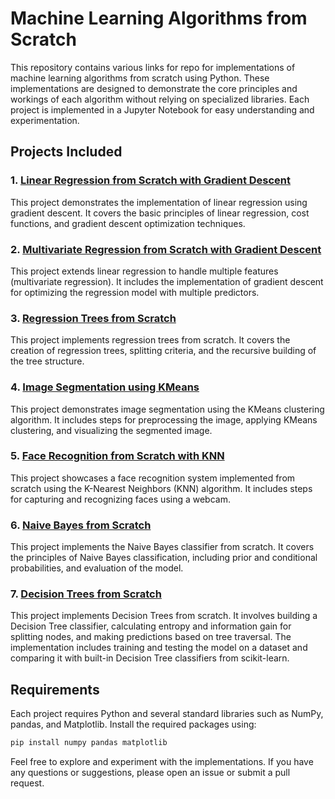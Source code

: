 

# Machine Learning Algorithms from Scratch

This repository contains various links for repo for implementations of machine learning algorithms from scratch using Python. These implementations are designed to demonstrate the core principles and workings of each algorithm without relying on specialized libraries. Each project is implemented in a Jupyter Notebook for easy understanding and experimentation.

## Projects Included

### 1. [Linear Regression from Scratch with Gradient Descent](https://github.com/xgagandeep/Linear-Regression-from-scratch-with-gradient-descent)
This project demonstrates the implementation of linear regression using gradient descent. It covers the basic principles of linear regression, cost functions, and gradient descent optimization techniques.

### 2. [Multivariate Regression from Scratch with Gradient Descent](https://github.com/xgagandeep/Multivariate-Regression-from-scratch-with-Gradient-descent)
This project extends linear regression to handle multiple features (multivariate regression). It includes the implementation of gradient descent for optimizing the regression model with multiple predictors.

### 3. [Regression Trees from Scratch](https://github.com/xgagandeep/Regression-Trees-from-Scratch)
This project implements regression trees from scratch. It covers the creation of regression trees, splitting criteria, and the recursive building of the tree structure.

### 4. [Image Segmentation using KMeans](https://github.com/xgagandeep/Image-Segmentation-using-kmeans)
This project demonstrates image segmentation using the KMeans clustering algorithm. It includes steps for preprocessing the image, applying KMeans clustering, and visualizing the segmented image.

### 5. [Face Recognition from Scratch with KNN](https://github.com/xgagandeep/Face-Recognition-from-Scratch-with-knn)
This project showcases a face recognition system implemented from scratch using the K-Nearest Neighbors (KNN) algorithm. It includes steps for capturing and recognizing faces using a webcam.

### 6. [Naive Bayes from Scratch](https://github.com/xgagandeep/Naive-Bayes-from-Scratch)
This project implements the Naive Bayes classifier from scratch. It covers the principles of Naive Bayes classification, including prior and conditional probabilities, and evaluation of the model.

### 7. [Decision Trees from Scratch](https://github.com/xgagandeep/Decision-Trees-from-Scratch)
This project implements Decision Trees from scratch. It involves building a Decision Tree classifier, calculating entropy and information gain for splitting nodes, and making predictions based on tree traversal. The implementation includes training and testing the model on a dataset and comparing it with built-in Decision Tree classifiers from scikit-learn.

## Requirements

Each project requires Python and several standard libraries such as NumPy, pandas, and Matplotlib. Install the required packages using:
```bash
pip install numpy pandas matplotlib
```

Feel free to explore and experiment with the implementations. If you have any questions or suggestions, please open an issue or submit a pull request.

